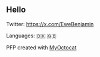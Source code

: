 ## Hello

Twitter: https://x.com/EweBenjamin

Languages: 🇩🇰 🇬🇧
<!--laughably incompetent that MSFT doesn't support country emojis -->

PFP created with [MyOctocat](https://myoctocat.com/)



